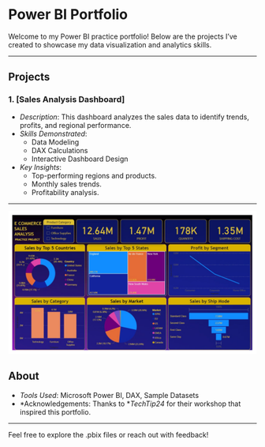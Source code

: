 # Power BI Portfolio

Welcome to my Power BI practice portfolio! Below are the projects I’ve created to showcase my data visualization and analytics skills.

---

## Projects

### 1. [Sales Analysis Dashboard]
- *Description*: This dashboard analyzes the sales data to identify trends, profits, and regional performance.
- *Skills Demonstrated*: 
  - Data Modeling
  - DAX Calculations
  - Interactive Dashboard Design
- *Key Insights*: 
  - Top-performing regions and products.
  - Monthly sales trends.
  - Profitability analysis.

---
![Sales Analysis Dashboard Preview](https://github.com/arpitapatil97/POWERBI-PORTFOLIO/blob/main/Portfolio%201.jpg?raw=true)

## About
- *Tools Used*: Microsoft Power BI, DAX, Sample Datasets
- *Acknowledgements: Thanks to **TechTip24* for their workshop that inspired this portfolio.

---

Feel free to explore the .pbix files or reach out with feedback!
